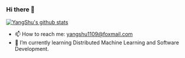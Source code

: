 ### Hi there 👋

<!--
**201419/201419** is a ✨ _special_ ✨ repository because its `README.md` (this file) appears on your GitHub profile.

Here are some ideas to get you started:

- 🔭 I’m currently working on ...
- 🌱 I’m currently learning ...
- 👯 I’m looking to collaborate on ...
- 🤔 I’m looking for help with ...
- 💬 Ask me about ...
- 📫 How to reach me: ...
- 😄 Pronouns: ...
- ⚡ Fun fact: ...
-->

[![YangShu's github stats](https://github-readme-stats.vercel.app/api?username=201419&show_icons=true&count_private=true&theme=radical)](https://github.com/anuraghazra/github-readme-stats)

- 📫 How to reach me: yangshu1109@foxmail.com
- 🌱 I’m currently learning Distributed Machine Learning and Software Development.

